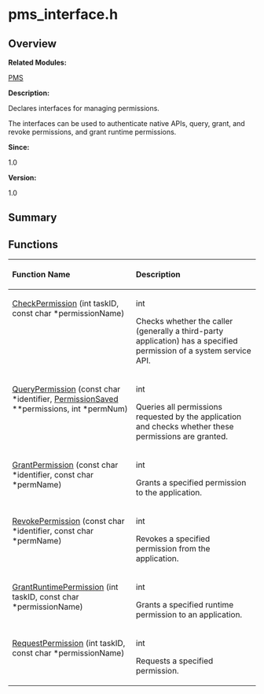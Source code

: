 # pms\_interface.h<a name="EN-US_TOPIC_0000001054718103"></a>

## **Overview**<a name="section1774234485093527"></a>

**Related Modules:**

[PMS](pms.md)

**Description:**

Declares interfaces for managing permissions. 

The interfaces can be used to authenticate native APIs, query, grant, and revoke permissions, and grant runtime permissions.

**Since:**

1.0

**Version:**

1.0

## **Summary**<a name="section1957012543093527"></a>

## Functions<a name="func-members"></a>

<a name="table1076346304093527"></a>
<table><thead align="left"><tr id="row134118961093527"><th class="cellrowborder" valign="top" width="50%" id="mcps1.1.3.1.1"><p id="p507899657093527"><a name="p507899657093527"></a><a name="p507899657093527"></a>Function Name</p>
</th>
<th class="cellrowborder" valign="top" width="50%" id="mcps1.1.3.1.2"><p id="p24886805093527"><a name="p24886805093527"></a><a name="p24886805093527"></a>Description</p>
</th>
</tr>
</thead>
<tbody><tr id="row460410146093527"><td class="cellrowborder" valign="top" width="50%" headers="mcps1.1.3.1.1 "><p id="p1325178043093527"><a name="p1325178043093527"></a><a name="p1325178043093527"></a><a href="pms.md#ga302af5b52a877e47436fa85b9866f26b">CheckPermission</a> (int taskID, const char *permissionName)</p>
</td>
<td class="cellrowborder" valign="top" width="50%" headers="mcps1.1.3.1.2 "><p id="p2087114830093527"><a name="p2087114830093527"></a><a name="p2087114830093527"></a>int </p>
<p id="p1628533499093527"><a name="p1628533499093527"></a><a name="p1628533499093527"></a>Checks whether the caller (generally a third-party application) has a specified permission of a system service API. </p>
</td>
</tr>
<tr id="row1654263366093527"><td class="cellrowborder" valign="top" width="50%" headers="mcps1.1.3.1.1 "><p id="p431802064093527"><a name="p431802064093527"></a><a name="p431802064093527"></a><a href="pms.md#gab279d23a1850f03e73de08b25e734679">QueryPermission</a> (const char *identifier, <a href="permissionsaved.md">PermissionSaved</a> **permissions, int *permNum)</p>
</td>
<td class="cellrowborder" valign="top" width="50%" headers="mcps1.1.3.1.2 "><p id="p492483446093527"><a name="p492483446093527"></a><a name="p492483446093527"></a>int </p>
<p id="p303933224093527"><a name="p303933224093527"></a><a name="p303933224093527"></a>Queries all permissions requested by the application and checks whether these permissions are granted. </p>
</td>
</tr>
<tr id="row469711285093527"><td class="cellrowborder" valign="top" width="50%" headers="mcps1.1.3.1.1 "><p id="p145497226093527"><a name="p145497226093527"></a><a name="p145497226093527"></a><a href="pms.md#gad6c5889b56e196477152bbf4ce9f462c">GrantPermission</a> (const char *identifier, const char *permName)</p>
</td>
<td class="cellrowborder" valign="top" width="50%" headers="mcps1.1.3.1.2 "><p id="p1552506873093527"><a name="p1552506873093527"></a><a name="p1552506873093527"></a>int </p>
<p id="p184249090093527"><a name="p184249090093527"></a><a name="p184249090093527"></a>Grants a specified permission to the application. </p>
</td>
</tr>
<tr id="row922448599093527"><td class="cellrowborder" valign="top" width="50%" headers="mcps1.1.3.1.1 "><p id="p989276168093527"><a name="p989276168093527"></a><a name="p989276168093527"></a><a href="pms.md#ga75cad2f174190a59d40e963481ddcbd7">RevokePermission</a> (const char *identifier, const char *permName)</p>
</td>
<td class="cellrowborder" valign="top" width="50%" headers="mcps1.1.3.1.2 "><p id="p1086355913093527"><a name="p1086355913093527"></a><a name="p1086355913093527"></a>int </p>
<p id="p1275966913093527"><a name="p1275966913093527"></a><a name="p1275966913093527"></a>Revokes a specified permission from the application. </p>
</td>
</tr>
<tr id="row1659828800093527"><td class="cellrowborder" valign="top" width="50%" headers="mcps1.1.3.1.1 "><p id="p1923736765093527"><a name="p1923736765093527"></a><a name="p1923736765093527"></a><a href="pms.md#ga796cd1425210a0cc4f6e416b1c649a1d">GrantRuntimePermission</a> (int taskID, const char *permissionName)</p>
</td>
<td class="cellrowborder" valign="top" width="50%" headers="mcps1.1.3.1.2 "><p id="p1872629296093527"><a name="p1872629296093527"></a><a name="p1872629296093527"></a>int </p>
<p id="p1879628209093527"><a name="p1879628209093527"></a><a name="p1879628209093527"></a>Grants a specified runtime permission to an application. </p>
</td>
</tr>
<tr id="row472390128093527"><td class="cellrowborder" valign="top" width="50%" headers="mcps1.1.3.1.1 "><p id="p1362770478093527"><a name="p1362770478093527"></a><a name="p1362770478093527"></a><a href="pms.md#ga65583c7e348108aedf5ed3c7a096e5d3">RequestPermission</a> (int taskID, const char *permissionName)</p>
</td>
<td class="cellrowborder" valign="top" width="50%" headers="mcps1.1.3.1.2 "><p id="p1776540323093527"><a name="p1776540323093527"></a><a name="p1776540323093527"></a>int </p>
<p id="p1374784225093527"><a name="p1374784225093527"></a><a name="p1374784225093527"></a>Requests a specified permission. </p>
</td>
</tr>
</tbody>
</table>

